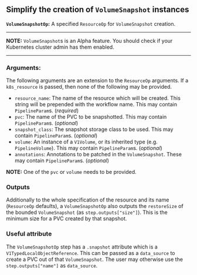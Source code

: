 ## Simplify the creation of `VolumeSnapshot` instances

**`VolumeSnapshotOp`:** A specified `ResourceOp` for `VolumeSnapshot` creation.

---

**NOTE:** `VolumeSnapshot`s is an Alpha feature.
You should check if your Kubernetes cluster admin has them enabled.

---

### Arguments:
The following arguments are an extension to the `ResourceOp` arguments.
If a `k8s_resource` is passed, then none of the following may be provided.

* `resource_name`: The name of the resource which will be created.
  This string will be prepended with the workflow name.
  This may contain `PipelineParam`s.
  (_required_)
* `pvc`: The name of the PVC to be snapshotted.
  This may contain `PipelineParam`s.
  (_optional_)
* `snapshot_class`: The snapshot storage class to be used.
  This may contain `PipelineParam`s.
  (_optional_)
* `volume`: An instance of a `V1Volume`, or its inherited type (e.g. `PipelineVolume`).
  This may contain `PipelineParam`s.
  (_optional_)
* `annotations`: Annotations to be patched in the `VolumeSnapshot`.
  These may contain `PipelineParam`s.
  (_optional_)

**NOTE:** One of the `pvc` or `volume` needs to be provided.

### Outputs
Additionally to the whole specification of the resource and its name (`ResourceOp` defaults), a
`VolumeSnapshotOp` also outputs the `restoreSize` of the bounded `VolumeSnapshot` (as
`step.outputs["size"]`).
This is the minimum size for a PVC created by that snapshot.

### Useful attribute
The `VolumeSnapshotOp` step has a `.snapshot` attribute which is a `V1TypedLocalObjectReference`.
This can be passed as a `data_source` to create a PVC out of that `VolumeSnapshot`.
The user may otherwise use the `step.outputs["name"]` as `data_source`.
